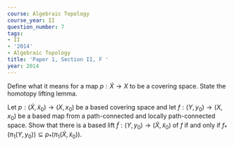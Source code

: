 ```yaml
---
course: Algebraic Topology
course_year: II
question_number: 7
tags:
- II
- '2014'
- Algebraic Topology
title: 'Paper 1, Section II, F '
year: 2014
---
```




Define what it means for a map $p: \widetilde{X} \rightarrow X$ to be a covering space. State the homotopy lifting lemma.

Let $p:\left(\tilde{X}, \tilde{x}_{0}\right) \rightarrow\left(X, x_{0}\right)$ be a based covering space and let $f:\left(Y, y_{0}\right) \rightarrow\left(X, x_{0}\right)$ be a based map from a path-connected and locally path-connected space. Show that there is a based lift $\tilde{f}:\left(Y, y_{0}\right) \rightarrow\left(\tilde{X}, \tilde{x}_{0}\right)$ of $f$ if and only if $f_{*}\left(\pi_{1}\left(Y, y_{0}\right)\right) \subseteq p_{*}\left(\pi_{1}\left(\widetilde{X}, \tilde{x}_{0}\right)\right)$.